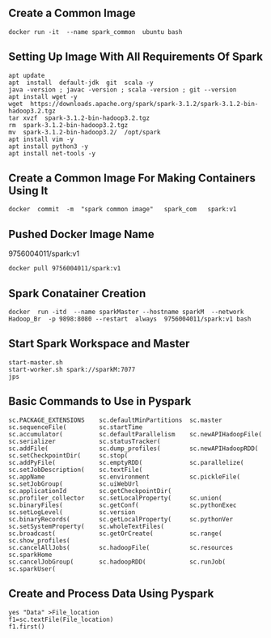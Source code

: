 ## Create a Common Image ##



```
docker run -it  --name spark_common  ubuntu bash
```



## Setting Up Image With All Requirements Of Spark ##



```
apt update
apt  install  default-jdk  git  scala -y 
java -version ; javac -version ; scala -version ; git --version 
apt install wget -y
wget  https://downloads.apache.org/spark/spark-3.1.2/spark-3.1.2-bin-hadoop3.2.tgz
tar xvzf  spark-3.1.2-bin-hadoop3.2.tgz 
rm  spark-3.1.2-bin-hadoop3.2.tgz 
mv  spark-3.1.2-bin-hadoop3.2/  /opt/spark 
apt install vim -y
apt install python3 -y
apt install net-tools -y
```



## Create a Common Image For Making Containers Using It ##



```
docker  commit  -m  "spark common image"   spark_com   spark:v1 
```



## Pushed Docker Image Name ##



9756004011/spark:v1
```
docker pull 9756004011/spark:v1
```



## Spark Conatainer Creation ##



```
docker  run -itd  --name sparkMaster --hostname sparkM  --network Hadoop_Br  -p 9898:8080 --restart  always  9756004011/spark:v1 bash
```



## Start Spark Workspace and Master ##



```
start-master.sh
start-worker.sh spark://sparkM:7077
jps
```



## Basic Commands to Use in Pyspark ##



```
sc.PACKAGE_EXTENSIONS    sc.defaultMinPartitions  sc.master                sc.sequenceFile(         sc.startTime
sc.accumulator(          sc.defaultParallelism    sc.newAPIHadoopFile(     sc.serializer            sc.statusTracker(
sc.addFile(              sc.dump_profiles(        sc.newAPIHadoopRDD(      sc.setCheckpointDir(     sc.stop(
sc.addPyFile(            sc.emptyRDD(             sc.parallelize(          sc.setJobDescription(    sc.textFile(
sc.appName               sc.environment           sc.pickleFile(           sc.setJobGroup(          sc.uiWebUrl
sc.applicationId         sc.getCheckpointDir(     sc.profiler_collector    sc.setLocalProperty(     sc.union(
sc.binaryFiles(          sc.getConf(              sc.pythonExec            sc.setLogLevel(          sc.version
sc.binaryRecords(        sc.getLocalProperty(     sc.pythonVer             sc.setSystemProperty(    sc.wholeTextFiles(
sc.broadcast(            sc.getOrCreate(          sc.range(                sc.show_profiles(        
sc.cancelAllJobs(        sc.hadoopFile(           sc.resources             sc.sparkHome             
sc.cancelJobGroup(       sc.hadoopRDD(            sc.runJob(               sc.sparkUser(   
```



## Create and Process Data Using Pyspark ##



```
yes "Data" >File_location
f1=sc.textFile(File_location)
f1.first()
```
